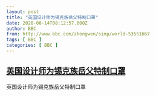 ```yaml
---
layout: post
title: "英国设计师为锡克族岳父特制口罩"
date: 2020-08-14T08:12:57.000Z
author: BBC
from: http://www.bbc.com/zhongwen/simp/world-53551667
tags: [ BBC ]
categories: [ BBC ]
---
```

<!--1597392777000-->
[英国设计师为锡克族岳父特制口罩](http://www.bbc.com/zhongwen/simp/world-53551667)
------

<div>
英国设计师为锡克族岳父特制口罩
</div>
